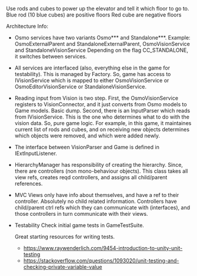 Use rods and cubes to power up the elevator and tell it which floor to go to.
Blue rod (10 blue cubes) are positive floors
Red cube are negative floors

Architecture Info:
- Osmo services have two variants Osmo*** and Standalone***. Example: OsmoExternalParent and StandaloneExternalParent, OsmoVisionService and StandaloneVisionService
  Depending on the flag CC_STANDALONE, it switches between services.
  
- All services are interfaced (also, everything else in the game for testability). This is managed by Factory. 
  So, game has access to IVisionService which is mapped to either OsmoVisionService or OsmoEditorVisionService or StandaloneVisionService.

- Reading input from Vision is two step. 
  First, the OsmoVisionService registers to VisionConnector, and it just converts from Osmo models to Game models. Basic dump.
  Second, there is an InputParser which reads from IVisionService. This is the one who determines what to do with the vision data. So, pure game logic. 
  For example, in this game, it maintaines current list of rods and cubes, and on receiving new objects determines which objects were removed, and which were added newly.
  
- The interface between VisionParser and Game is defined in IExtInputListener.
  
- HierarchyManager has responsibility of creating the hierarchy. Since, there are controllers (non mono-behaviour objects).
  This class takes all view refs, creates reqd controllers, and assigns all child/parent references.

- MVC
  Views only have info about themselves, and have a ref to their controller. Absolutely no child related information.
  Controllers have child/parent ctrl refs which they can communicate with (interfaces), and those controllers in turn communicate with their views.
  
- Testability
  Check initial game tests in GameTestSuite.
  
  Great starting resources for writing tests.
  - https://www.raywenderlich.com/9454-introduction-to-unity-unit-testing
  - https://stackoverflow.com/questions/1093020/unit-testing-and-checking-private-variable-value
